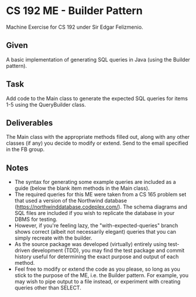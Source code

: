 # CS 192 ME - Builder Pattern
Machine Exercise for CS 192 under Sir Edgar Felizmenio.

## Given
A basic implementation of generating SQL queries in Java (using the Builder pattern).

## Task
Add code to the Main class to generate the expected SQL queries for items 1-5 using the QueryBuilder class.

## Deliverables
The Main class with the appropriate methods filled out, along with any other classes (if any) you decide to modify or extend. Send to the email specified in the FB group.

## Notes
* The syntax for generating some example queries are included as a guide (below the blank item methods in the Main class).
* The required queries for this ME were taken from a CS 165 problem set that used a version of the Northwind database (https://northwinddatabase.codeplex.com/). The schema diagrams and SQL files are included if you wish to replicate the database in your DBMS for testing. 
* However, if you're feeling lazy, the "with-expected-queries" branch shows correct (albeit not necessarily elegant) queries that you can simply recreate with the builder.
* As the source package was developed (virtually) entirely using test-driven development (TDD), you may find the test package and commit history useful for determining the exact purpose and output of each method.
* Feel free to modify or extend the code as you please, so long as you stick to the purpose of the ME, i.e. the Builder pattern. For example, you may wish to pipe output to a file instead, or experiment with creating queries other than SELECT.
